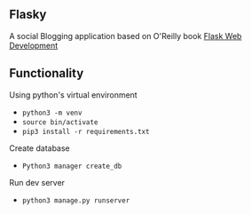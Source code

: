 ## Flasky
A social Blogging application based on O'Reilly book [Flask Web Development](http://www.flaskbook.com)

## Functionality

Using python's virtual environment
+ `python3 -m venv`
+ `source bin/activate`
+ `pip3 install -r requirements.txt`

Create database
+ `Python3 manager create_db`

Run dev server
+ `python3 manage.py runserver`



